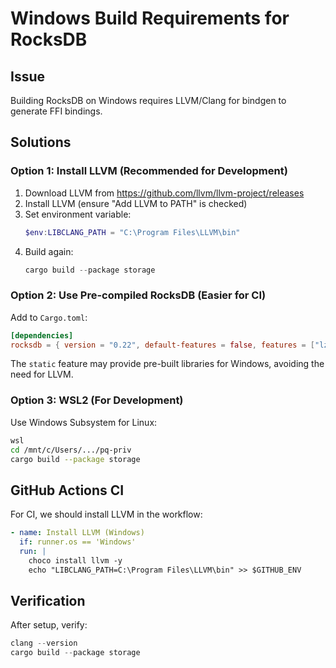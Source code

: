 # Windows Build Requirements for RocksDB

## Issue

Building RocksDB on Windows requires LLVM/Clang for bindgen to generate FFI bindings.

## Solutions

### Option 1: Install LLVM (Recommended for Development)

1. Download LLVM from https://github.com/llvm/llvm-project/releases
2. Install LLVM (ensure "Add LLVM to PATH" is checked)
3. Set environment variable:
   ```powershell
   $env:LIBCLANG_PATH = "C:\Program Files\LLVM\bin"
   ```
4. Build again:
   ```powershell
   cargo build --package storage
   ```

### Option 2: Use Pre-compiled RocksDB (Easier for CI)

Add to `Cargo.toml`:
```toml
[dependencies]
rocksdb = { version = "0.22", default-features = false, features = ["lz4", "zstd", "multi-threaded-cf", "static"] }
```

The `static` feature may provide pre-built libraries for Windows, avoiding the need for LLVM.

### Option 3: WSL2 (For Development)

Use Windows Subsystem for Linux:
```bash
wsl
cd /mnt/c/Users/.../pq-priv
cargo build --package storage
```

## GitHub Actions CI

For CI, we should install LLVM in the workflow:

```yaml
- name: Install LLVM (Windows)
  if: runner.os == 'Windows'
  run: |
    choco install llvm -y
    echo "LIBCLANG_PATH=C:\Program Files\LLVM\bin" >> $GITHUB_ENV
```

## Verification

After setup, verify:
```powershell
clang --version
cargo build --package storage
```
